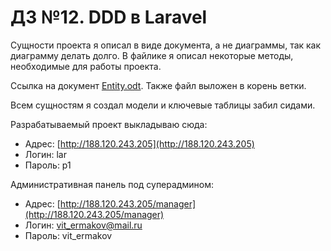 # Д3 №12. DDD в Laravel 

Сущности проекта я описал в виде документа, а не диаграммы, так как 
диаграмму делать долго. В файлике я описал некоторые методы, необходимые 
для работы проекта.

Ссылка на документ [Entity.odt](https://yadi.sk/i/VmuM2U0lPd1laA). Также
файл выложен в корень ветки.

Всем сущностям я создал модели и ключевые таблицы забил сидами.



Разрабатываемый проект выкладываю сюда:

* Адрес: [http://188.120.243.205](http://188.120.243.205)
* Логин: lar
* Пароль: p1

Административная панель под суперадмином:
 
* Адрес: [http://188.120.243.205/manager](http://188.120.243.205/manager)
* Логин: vit_ermakov@mail.ru
* Пароль: vit_ermakov
